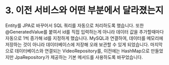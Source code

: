 # 3. 이전 서비스와 어떤 부분에서 달라졌는지
Entity를 JPA로 바꾸어서 SQL 쿼리를 자동으로 처리하도록 했습니다. 
또한 @GeneratedValue를 붙여서 id를 직접 입력하는게 아니라 데이터 값을 추가할때마다 자동으로 1씩 증가해 id를 지정하게 했습니다.
MySQL과 연결하여, 데이터를 메모리에 저장하는 것이 아니라 데이터베이스에 저장해 오래 보관할 수 있게 되었습니다.
마지막으로 데이터베이스와 연결되는 VideoRepository를, 이전에는 HashMap으로 만들었지만 JpaRepository가 제공하는 기본 메서드를 사용하도록 바꾸었습니다.